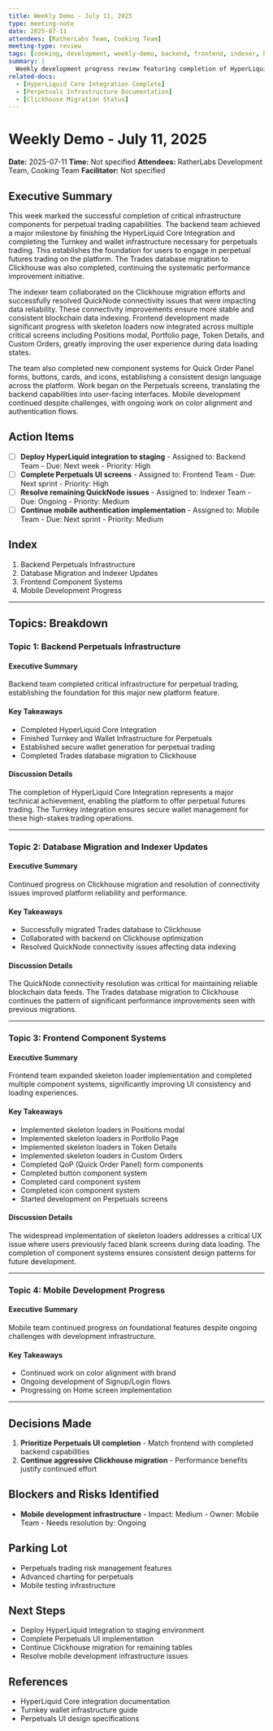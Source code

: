 ```yaml
---
title: Weekly Demo - July 11, 2025
type: meeting-note
date: 2025-07-11
attendees: [RatherLabs Team, Cooking Team]
meeting-type: review
tags: [cooking, development, weekly-demo, backend, frontend, indexer, hyperliquid, turnkey, clickhouse, perpetuals, mobile]
summary: |
  Weekly development progress review featuring completion of HyperLiquid Core integration, Turnkey wallet infrastructure for perpetuals, significant Clickhouse migration progress, and advancement in frontend component systems. Mobile development continued with progress on authentication flows despite ongoing infrastructure challenges.
related-docs:
  - [HyperLiquid Core Integration Complete]
  - [Perpetuals Infrastructure Documentation]
  - [Clickhouse Migration Status]
---
```


# Weekly Demo - July 11, 2025

**Date:** 2025-07-11
**Time:** Not specified
**Attendees:** RatherLabs Development Team, Cooking Team
**Facilitator:** Not specified

## Executive Summary

This week marked the successful completion of critical infrastructure components for perpetual trading capabilities. The backend team achieved a major milestone by finishing the HyperLiquid Core Integration and completing the Turnkey and wallet infrastructure necessary for perpetuals trading. This establishes the foundation for users to engage in perpetual futures trading on the platform. The Trades database migration to Clickhouse was also completed, continuing the systematic performance improvement initiative.

The indexer team collaborated on the Clickhouse migration efforts and successfully resolved QuickNode connectivity issues that were impacting data reliability. These connectivity improvements ensure more stable and consistent blockchain data indexing. Frontend development made significant progress with skeleton loaders now integrated across multiple critical screens including Positions modal, Portfolio page, Token Details, and Custom Orders, greatly improving the user experience during data loading states.

The team also completed new component systems for Quick Order Panel forms, buttons, cards, and icons, establishing a consistent design language across the platform. Work began on the Perpetuals screens, translating the backend capabilities into user-facing interfaces. Mobile development continued despite challenges, with ongoing work on color alignment and authentication flows.

## Action Items

- [ ] **Deploy HyperLiquid integration to staging** - Assigned to: Backend Team - Due: Next week - Priority: High
- [ ] **Complete Perpetuals UI screens** - Assigned to: Frontend Team - Due: Next sprint - Priority: High
- [ ] **Resolve remaining QuickNode issues** - Assigned to: Indexer Team - Due: Ongoing - Priority: Medium
- [ ] **Continue mobile authentication implementation** - Assigned to: Mobile Team - Due: Next sprint - Priority: Medium

## Index

1. Backend Perpetuals Infrastructure
2. Database Migration and Indexer Updates
3. Frontend Component Systems
4. Mobile Development Progress

---

## Topics: Breakdown

### Topic 1: Backend Perpetuals Infrastructure

#### Executive Summary
Backend team completed critical infrastructure for perpetual trading, establishing the foundation for this major new platform feature.

#### Key Takeaways
- Completed HyperLiquid Core Integration
- Finished Turnkey and Wallet Infrastructure for Perpetuals
- Established secure wallet generation for perpetual trading
- Completed Trades database migration to Clickhouse

#### Discussion Details
The completion of HyperLiquid Core Integration represents a major technical achievement, enabling the platform to offer perpetual futures trading. The Turnkey integration ensures secure wallet management for these high-stakes trading operations.

---

### Topic 2: Database Migration and Indexer Updates

#### Executive Summary
Continued progress on Clickhouse migration and resolution of connectivity issues improved platform reliability and performance.

#### Key Takeaways
- Successfully migrated Trades database to Clickhouse
- Collaborated with backend on Clickhouse optimization
- Resolved QuickNode connectivity issues affecting data indexing

#### Discussion Details
The QuickNode connectivity resolution was critical for maintaining reliable blockchain data feeds. The Trades database migration to Clickhouse continues the pattern of significant performance improvements seen with previous migrations.

---

### Topic 3: Frontend Component Systems

#### Executive Summary
Frontend team expanded skeleton loader implementation and completed multiple component systems, significantly improving UI consistency and loading experiences.

#### Key Takeaways
- Implemented skeleton loaders in Positions modal
- Implemented skeleton loaders in Portfolio Page
- Implemented skeleton loaders in Token Details
- Implemented skeleton loaders in Custom Orders
- Completed QoP (Quick Order Panel) form components
- Completed button component system
- Completed card component system
- Completed icon component system
- Started development on Perpetuals screens

#### Discussion Details
The widespread implementation of skeleton loaders addresses a critical UX issue where users previously faced blank screens during data loading. The completion of component systems ensures consistent design patterns for future development.

---

### Topic 4: Mobile Development Progress

#### Executive Summary
Mobile team continued progress on foundational features despite ongoing challenges with development infrastructure.

#### Key Takeaways
- Continued work on color alignment with brand
- Ongoing development of Signup/Login flows
- Progressing on Home screen implementation

---

## Decisions Made

1. **Prioritize Perpetuals UI completion** - Match frontend with completed backend capabilities
2. **Continue aggressive Clickhouse migration** - Performance benefits justify continued effort

## Blockers and Risks Identified

- **Mobile development infrastructure** - Impact: Medium - Owner: Mobile Team - Needs resolution by: Ongoing

## Parking Lot

- Perpetuals trading risk management features
- Advanced charting for perpetuals
- Mobile testing infrastructure

## Next Steps

- Deploy HyperLiquid integration to staging environment
- Complete Perpetuals UI implementation
- Continue Clickhouse migration for remaining tables
- Resolve mobile development infrastructure issues

## References

- HyperLiquid Core integration documentation
- Turnkey wallet infrastructure guide
- Perpetuals UI design specifications